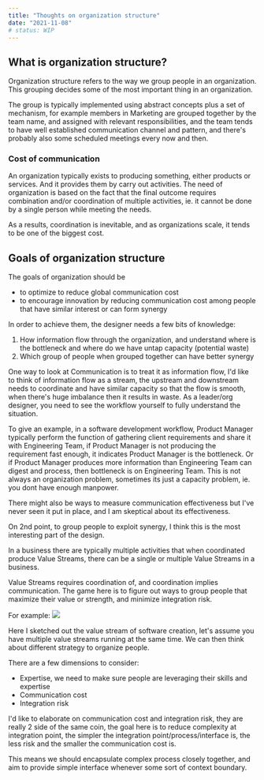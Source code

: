 ```yaml
---
title: "Thoughts on organization structure"
date: "2021-11-08"
# status: WIP
---
```


## What is organization structure?

Organization structure refers to the way we group people in an organization.
This grouping decides some of the most important thing in an organization.

The group is typically implemented using abstract concepts plus a set of mechanism, for example members in Marketing are grouped together by the team name, and assigned with relevant responsibilities, and the team tends to have well established communication channel and pattern, and there's probably also some scheduled meetings every now and then.

### Cost of communication

An organization typically exists to producing something, either products or services. And it provides them by carry out activities. The need of organization is based on the fact that the final outcome requires combination and/or coordination of multiple activities, ie. it cannot be done by a single person while meeting the needs.

As a results, coordination is inevitable, and as organizations scale, it tends to be one of the biggest cost.

## Goals of organization structure

The goals of organization should be 
* to optimize to reduce global communication cost
* to encourage innovation by reducing communication cost among people that have similar interest or can form synergy

In order to achieve them, the designer needs a few bits of knowledge:
1. How information flow through the organization, and understand where is the bottleneck and where do we have untap capacity (potential waste)
2. Which group of people when grouped together can have better synergy

One way to look at Communication is to treat it as information flow, I'd like to think of information flow as a stream, the upstream and downstream needs to coordinate and have similar capacity so that the flow is smooth, when there's huge imbalance then it results in waste. As a leader/org designer, you need to see the workflow yourself to fully understand the situation.

To give an example, in a software development workflow, Product Manager typically perform the function of gathering client requirements and share it with Engineering Team, if Product Manager is not producing the requirement fast enough, it indicates Product Manager is the bottleneck. Or if Product Manager produces more information than Engineering Team can digest and process, then bottleneck is on Engineering Team. This is not always an organization problem, sometimes its just a capacity problem, ie. you dont have enough manpower.

There might also be ways to measure communication effectiveness but I've never seen it put in place, and I am skeptical about its effectiveness.

On 2nd point, to group people to exploit synergy, I think this is the most interesting part of the design. 

In a business there are typically multiple activities that when coordinated produce Value Streams, there can be a single or multiple Value Streams in a business.

Value Streams requires coordination of, and coordination implies communication. The game here is to figure out ways to group people that maximize their value or strength, and minimize integration risk.

For example:
![](../../assets/value-stream.png)

Here I sketched out the value stream of software creation, let's assume you have multiple value streams running at the same time. We can then think about different strategy to organize people.

There are a few dimensions to consider:
* Expertise, we need to make sure people are leveraging their skills and expertise
* Communication cost
* Integration risk

I'd like to elaborate on communication cost and integration risk, they are really 2 side of the same coin, the goal here is to reduce complexity at integration point, the simpler the integration point/process/interface is, the less risk and the smaller the communication cost is.

This means we should encapsulate complex process closely together, and aim to provide simple interface whenever some sort of context boundary.